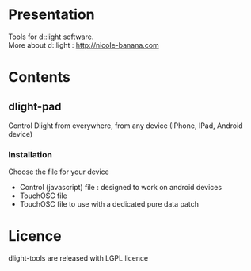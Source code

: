 # Presentation
Tools for d::light software.    
More about d::light : http://nicole-banana.com
# Contents
## dlight-pad
Control Dlight from everywhere, from any device (IPhone, IPad, Android device)
### Installation
Choose the file for your device    
* Control (javascript) file : designed to work on android devices
* TouchOSC file    
* TouchOSC file to use with a dedicated pure data patch
# Licence
dlight-tools are released with LGPL licence

